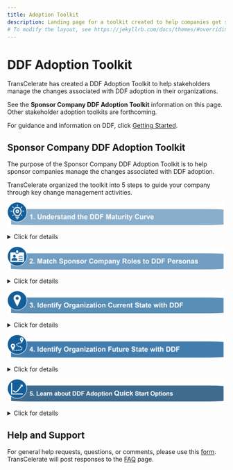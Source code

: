 ```yaml
---
title: Adoption Toolkit
description: Landing page for a toolkit created to help companies get started with DDF and providing change management support
# To modify the layout, see https://jekyllrb.com/docs/themes/#overriding-theme-defaults
---
```

# DDF Adoption Toolkit

TransCelerate has created a DDF Adoption Toolkit to help stakeholders manage the changes associated with DDF adoption in their organizations. 

See the **Sponsor Company DDF Adoption Toolkit** information on this page. Other stakeholder adoption toolkits are forthcoming.  

For guidance and information on DDF, click [Getting Started](getting-started.md). 

## Sponsor Company DDF Adoption Toolkit
The purpose of the Sponsor Company DDF Adoption Toolkit is to help sponsor companies manage the changes associated with DDF adoption.   

TransCelerate organized the toolkit into 5 steps to guide your company through key change management activities.

<img src="media\images\Toolkit Step 1.png" width=500>
<p></p>
<details>
<summary>Click for details</summary>
<p></p>
<table>
 <thead>
  <tr>
   <th>Topic</th>
   <th>Description</th>
  </tr>
  <tr>
   <td><strong>Purpose</strong></td>
   <td>Understand the 5 stages toward DDF adoption to help create a potential roadmap toward a future state involving DDF</td>
  </tr>
  <tr>
   <td><strong>Outcome</strong></td>
   <td>Clear understanding of the DDF maturity curve</td>
  </tr>
  <tr>
   <td><strong>Action Steps</strong></td>
   <td>Click here for the DDF Maturity Curve</td>
  </tr>
 </thead>
</table>
<p></p>
</details>
<p></p>

<img src="media\images\Toolkit Step 2.png" width=500>
<p></p>
<details>
<summary>Click for details</summary>
<p></p>
<table>
 <thead>
  <tr>
   <th>Topic</th>
   <th>Description</th>
  </tr>
  <tr>
   <td><strong>Purpose</strong></td>
   <td>Identify and match organizational functional areas to DDF personas</td>
  </tr>
  <tr>
   <td><strong>Outcome</strong></td>
   <td>Understand which of your organization's functional areas are impacted by adopting DDF</td>
  </tr>
  <tr>
   <td><strong>Action Steps</strong></td>
   <td>Click here for the DDF Personas: Sponsor Company Edition</td>
  </tr>
 </thead>
</table>
<p></p>
</details>
<p></p>

<img src="media\images\Toolkit Step 3.png" width=500>

<p></p>
<details>
<summary>Click for details</summary>
<p></p>
<table>
 <thead>
  <tr>
   <th>Topic</th>
   <th>Description</th>
  </tr>
  <tr>
   <td><strong>Purpose</strong></td>
   <td>Determine the current state of your organization on the DDF maturity curve</td>
  </tr>
  <tr>
   <td><strong>Outcome</strong></td>
   <td>Obtain a clear understanding of where your organization aligns to on the DDF Maturity curve</td>
  </tr>
  <tr>
   <td><strong>Action Steps</strong></td>
   <td>Click here for an [rganization Self-Assessment</td>
  </tr>
 </thead>
</table>
<p></p>
</details>
<p></p>

<img src="media\images\Toolkit Step 4.png" width=500>

<p></p>
<details>
<summary>Click for details</summary>
<p></p>
<table>
 <thead>
  <tr>
   <th>Topic</th>
   <th>Description</th>
  </tr>
  <tr>
   <td><strong>Purpose</strong></td>
   <td>Determine your organization's future state involving DDF</td>
  </tr>
  <tr>
   <td><strong>Outcome</strong></td>
   <td>Develop a high level roadmap for your organization regarding DDF</td>
  </tr>
  <tr>
   <td><strong>Action Steps</strong></td>
   <td>Use the DDF Maturity Curve, Current State information, and Quick Start Guide to create a future state roadmap</td>
  </tr>
 </thead>
</table>
<p></p>
</details>
<p></p>

<img src="media\images\Toolkit Step 5.png" width=500>

<p></p>
<details>
<summary>Click for details</summary>
<p></p>
<table>
 <thead>
  <tr>
   <th>Topic</th>
   <th>Description</th>
  </tr>
  <tr>
   <td><strong>Purpose</strong></td>
   <td>Learn about the Quick Start Guide and options on adopting DDF</td>
  </tr>
  <tr>
   <td><strong>Outcome</strong></td>
   <td>Develop an action plan for your organization that includes activities to facilitate DDF adoption from current to future state</td>
  </tr>
  <tr>
   <td><strong>Action Steps</strong></td>
   <td>Click here for the Quick Start Guide</td>
  </tr>
 </thead>
</table>
<p></p>
</details>
<p></p>

## Help and Support

For general help requests, questions, or comments, please use this [form](https://www.transcelerate.com/assets/digital-data-flow-feedback-form/). TransCelerate will post responses to the [FAQ](faq.md) page.